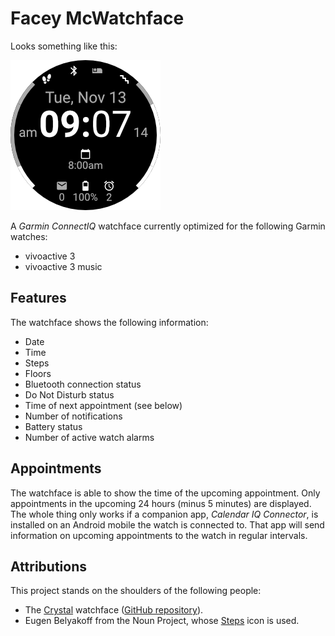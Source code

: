 # Facey McWatchface

Looks something like this:

![Watchface design](design/face.png)

A _Garmin ConnectIQ_ watchface currently optimized for the following Garmin watches:

* vivoactive 3
* vivoactive 3 music

## Features

The watchface shows the following information:

* Date
* Time
* Steps
* Floors
* Bluetooth connection status
* Do Not Disturb status
* Time of next appointment (see below)
* Number of notifications
* Battery status
* Number of active watch alarms


## Appointments

The watchface is able to show the time of the upcoming appointment. Only appointments in the upcoming 24 hours (minus 5 minutes) are displayed. The whole thing only works if a companion app, _Calendar IQ Connector_, is installed on an Android mobile the watch is connected to. That app will send information on upcoming appointments to the watch in regular intervals.


## Attributions

This project stands on the shoulders of the following people:

- The [Crystal](https://apps.garmin.com/en-GB/apps/9fd04d09-8c80-4c81-9257-17cfa0f0081b) watchface ([GitHub repository](https://github.com/warmsound/crystal-face)).
- Eugen Belyakoff from the Noun Project, whose [Steps](https://thenounproject.com/term/steps/87667/) icon is used.
